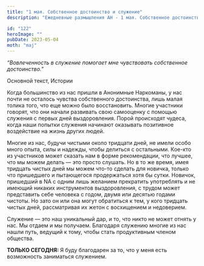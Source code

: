 ```yaml
---
title: "1 мая. Собственное достоинство и служение"
description: "Ежедневные размышления АН - 1 мая. Собственное достоинство и служение"

id: "122"
heroImage: ""
pubDate: 2023-05-04
moth: "maj"
---
```


_“Вовлеченность в служение помогает мне чувствовать собственное достоинство.”_

Основной текст, Истории

Когда большинство из нас пришли в Анонимные Наркоманы, у нас почти не осталось
чувства собственного достоинства, лишь малая толика того, что еще можно было
восстановить. Многие участники говорят, что они начали развивать свою
самооценку с помощью служения с первых дней выздоровления. Порой происходят
чудеса, когда наши попытки служения начинают оказывать позитивное воздействие
на жизнь других людей.

Многие из нас, будучи чистыми около тридцати дней, не имели особо много опыта,
силы и надежды, чтобы делиться с остальными. Кое-кто из участников может
сказать нам в форме рекомендации, что лучшее, что мы можем делать — это просто
слушать. Но в то же время, имея тридцать чистых дней мы можем что-то сделать
для новичка, только что пришедшего и пытающегося продержаться хотя бы сутки.
Новичок, пришедший в NA с одним лишь желанием прекратить употреблять и не
имеющий никаких инструментов выздоровления, с трудом может представить себе
человека с годом, двумя или десятью годами чистоты. Но зато он или она могут
обратиться к тем, у кого тридцать чистых дней, рассматривая их жетон с
восхищением и недоверием.

Служение — это наш уникальный дар, и то, что никто не может отнять у нас. Мы
отдаем и мы получаем. Благодаря служению многие из нас нашли путь, ведущий к
тому, чтобы стать продуктивным членом общества.

**ТОЛЬКО СЕГОДНЯ:** Я буду благодарен за то, что у меня есть возможность
заниматься служением.
